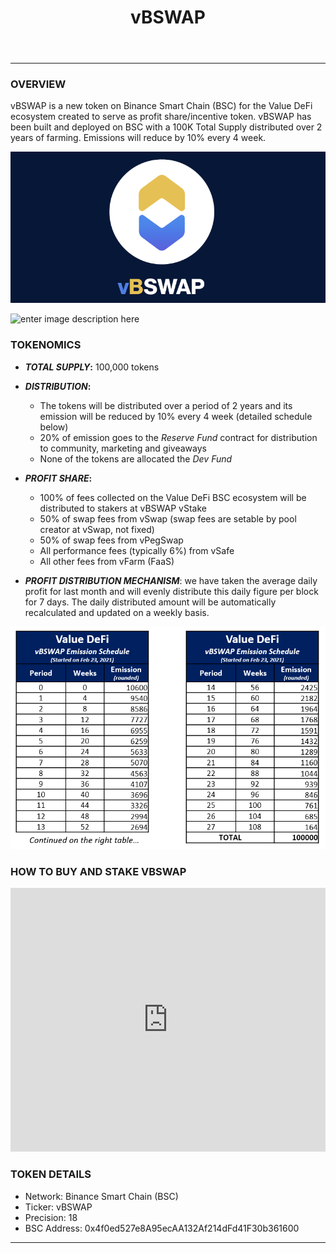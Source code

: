 ﻿---
id: vBSWAP
title: vBSWAP
sidebar_label: vBSWAP
---

---
### OVERVIEW
vBSWAP is a new token on Binance Smart Chain (BSC) for the Value DeFi ecosystem created to serve as profit share/incentive token. vBSWAP has been built and deployed on BSC with a 100K Total Supply distributed over 2 years of farming. Emissions will reduce by 10% every 4 week.

![vbswap](img/vbswap2.png)

![enter image description here](https://miro.medium.com/max/700/1*a81g73R8alhkV0TL9CPsng.png)  
  
### TOKENOMICS
  - **_TOTAL SUPPLY_:** 100,000 tokens

  - **_DISTRIBUTION_:**  
      - The tokens will be distributed over a period of 2 years and its emission will be reduced by 10% every 4 week (detailed schedule below)  
      - 20% of emission goes to the _Reserve Fund_ contract for distribution to community, marketing and giveaways  
      - None of the tokens are allocated the _Dev Fund_  

  - **_PROFIT SHARE_:**  
      - 100% of fees collected on the Value DeFi BSC ecosystem will be distributed to stakers at vBSWAP vStake    
      - 50% of swap fees from vSwap (swap fees are setable by pool creator at vSwap, not fixed)  
      - 50% of swap fees from vPegSwap  
      - All performance fees (typically 6%) from vSafe  
      - All other fees from vFarm (FaaS)  

- **_PROFIT DISTRIBUTION MECHANISM_**: we have taken the average daily profit for last month and will evenly distribute this daily figure per block for 7 days. The daily distributed amount will be automatically recalculated and updated on a weekly basis.
  
![vbswap](img/vbswapdistribution.png)


### HOW TO BUY AND STAKE VBSWAP 

<iframe width="100%" height="422" src="https://www.youtube.com/embed/Y1q0AaosfFY" title="YouTube video player" frameborder="0" allow="accelerometer; autoplay; clipboard-write; encrypted-media; gyroscope; picture-in-picture" allowfullscreen></iframe>


### TOKEN DETAILS  
  - Network: Binance Smart Chain (BSC)  
  - Ticker: vBSWAP  
  - Precision: 18  
  - BSC Address: 0x4f0ed527e8A95ecAA132Af214dFd41F30b361600  

---
